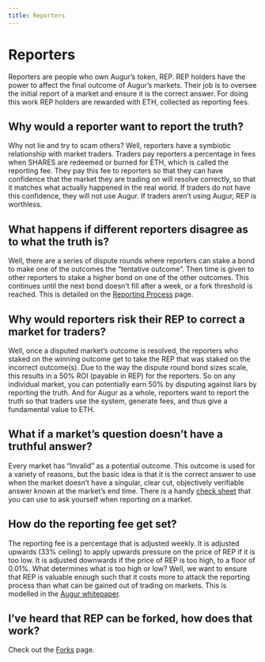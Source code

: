 ```yaml
---
title: Reporters
---
```

# Reporters 

Reporters are people who own Augur’s token, REP. REP holders have the power to affect the final outcome of Augur’s markets. Their job is to oversee the initial report of a market and ensure it is the correct answer. For doing this work REP holders are rewarded with ETH, collected as reporting fees.

## Why would a reporter want to report the truth? 

Why not lie and try to scam others? Well,  reporters have a symbiotic relationship with market traders. Traders pay reporters a percentage in fees when SHARES are redeemed or burned for ETH, which is called the reporting fee. They pay this fee to reporters so that they can have confidence that the market they are trading on will resolve correctly, so that it matches what actually happened in the real world. If traders do not have this confidence, they will not use Augur. If traders aren’t using Augur, REP is worthless.

## What happens if different reporters disagree as to what the truth is? 

Well, there are a series of dispute rounds where reporters can stake a bond to make one of the outcomes the “tentative outcome”. Then time is given to other reporters to stake a higher bond on one of the other outcomes. This continues until the next bond doesn’t fill after a week, or a fork threshold is reached. This is detailed on the [Reporting Process](https://augur.guide/4-reporters/1-reporting-process.html) page.

## Why would reporters risk their REP to correct a market for traders? 

Well, once a disputed market’s outcome is resolved, the reporters who staked on the winning outcome get to take the REP that was staked on the incorrect outcome(s). Due to the way the dispute round bond sizes scale, this results in a 50% ROI (payable in REP) for the reporters. So on any individual market, you can potentially earn 50% by disputing against liars by reporting the truth. And for Augur as a whole, reporters want to report the truth so that traders use the system, generate fees, and thus give a fundamental value to ETH.

## What if a market’s question doesn’t have a truthful answer?

Every market has “Invalid” as a potential outcome. This outcome is used for a variety of reasons, but the basic idea is that it is the correct answer to use when the market doesn’t have a singular, clear cut, objectively verifiable answer known at the market’s end time. There is a handy [check sheet](https://augur.guide/4-reporters/2-checksheet.html) that you can use to ask yourself when reporting on a market.

## How do the reporting fee get set?

The reporting fee is a percentage that is adjusted weekly. It is adjusted upwards (33% ceiling) to apply upwards pressure on the price of REP if it is too low. It is adjusted downwards if the price of REP is too high, to a floor of 0.01%. What determines what is too high or low? Well, we want to ensure that REP is valuable enough such that it costs more to attack the reporting process than what can be gained out of trading on markets. This is modelled in the [Augur whitepaper](https://www.augur.net/whitepaper.pdf).

## I’ve heard that REP can be forked, how does that work?

Check out the [Forks](https://augur.guide/4-reporters/3-forks.html) page.
